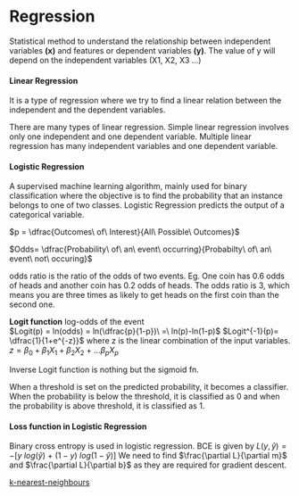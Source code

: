# Regression

Statistical method to understand the relationship between independent variables **(x)**
and features or dependent variables **(y)**. 
The value of y will depend on the independent variables (X1, X2, X3 ...)


#### Linear Regression
It is a type of regression where we try to find a linear relation between the independent and the dependent variables. 

There are many types of linear regression. Simple linear regression involves only one independent and one dependent variable. Multiple linear regression has many independent variables and one dependent variable. 

#### Logistic Regression
A supervised machine learning algorithm, mainly used for binary classification where the objective is to find the probability that an instance belongs to one of two classes.
Logistic Regression predicts the output of a categorical variable.

$p = \dfrac{Outcomes\ of\ Interest}{All\ Possible\ Outcomes}$

$Odds= \dfrac{Probability\ of\ an\ event\ occurring}{Probabilty\ of\ an\ event\ not\ occuring}$

odds ratio is the ratio of the odds of two events.
Eg. One coin has 0.6 odds of heads and another coin has 0.2 odds of heads. The odds ratio is 3, which means you are three times as likely to get heads on the first coin than the second one. 

**Logit function** log-odds of the event   
$Logit(p) = ln(odds) = ln(\dfrac{p}{1-p})\ =\ ln(p)-ln(1-p)$ 
$Logit^{-1}(p)= \dfrac{1}{1+e^{-z}}$ where z is the linear combination of the input variables.
$z = \beta_{0}+\beta_{1}X_{1}+\beta_{2}X_{2}\ +\ ...\beta_{p}X_p$

Inverse Logit function is nothing but the sigmoid fn.

When a threshold is set on the predicted probability, it becomes a classifier. When the probability is below the threshold, it is classified as 0 and when the probability is above threshold, it is classified as 1. 


#### Loss function in Logistic Regression
Binary cross entropy is used in logistic regression. BCE is given by
$L(y,\hat{y}) = - [y\ log(\hat{y})\ +\ (1-y)\ log(1-\hat{y})]$
We need to find $\frac{\partial L}{\partial m}$ and $\frac{\partial L}{\partial b}$ as they are required for gradient descent. 


[k-nearest-neighbours](k-nearest-neighbours.md)